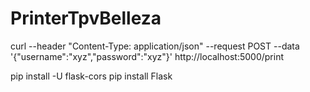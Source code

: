# PrinterTpvBelleza
curl --header "Content-Type: application/json"   --request POST   --data '{"username":"xyz","password":"xyz"}'   http://localhost:5000/print


 pip install -U flask-cors
 pip install Flask
